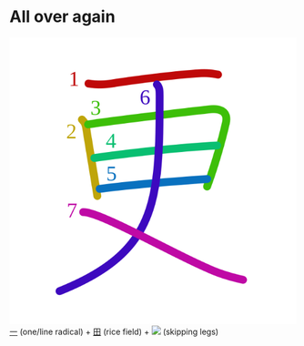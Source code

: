 # All over again
![更](../kanji-colorize/66f4.svg)
[一](一.md) (one/line radical) + [田](田.md) (rice field) + ![](http://www.kanjidamage.com/assets/radsmall/skipping-legs-6d1e5553e72475605c74bf5a44f398a61626e9cbbc13b51d27392d810eee83c2.jpg) (skipping legs)